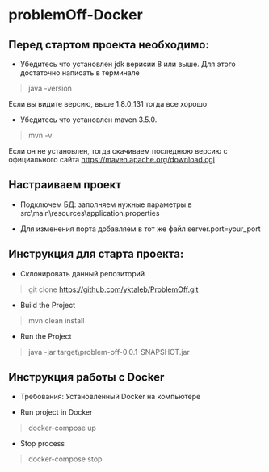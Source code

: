 # problemOff-Docker

## Перед стартом проекта необходимо:

* Убедитесь что установлен jdk верисии 8 или выше. Для этого достаточно написать в терминале
> java -version

Если вы видите версию, выше 1.8.0_131 тогда все хорошо

* Убедитесь что установлен maven 3.5.0. 

>mvn -v

Если он не установлен, 
тогда скачиваем последнюю версию с официального сайта https://maven.apache.org/download.cgi

## Настраиваем проект

* Подключем БД: заполняем нужные параметры в src\main\resources\application.properties

* Для изменения порта добавляем в тот же файл server.port=your_port

## Инструкция для старта проекта:
* Склонировать данный репозиторий

> git clone https://github.com/yktaleb/ProblemOff.git

* Build the Project

> mvn clean install

* Run the Project

> java -jar target\problem-off-0.0.1-SNAPSHOT.jar

## Инструкция работы с Docker
* Требования:
Установленный Docker на компьютере

* Run project in Docker

> docker-compose up

* Stop process

> docker-compose stop
